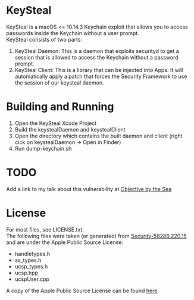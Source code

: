 # KeySteal
KeySteal is a macOS <= 10.14.3 Keychain exploit that allows you to access passwords inside the Keychain without a user prompt.  
KeySteal consists of two parts:
1. KeySteal Daemon: This is a daemon that exploits securityd to get a session that is allowed to access the Keychain without a password prompt.
2. KeySteal Client: This is a library that can be injected into Apps. It will automatically apply a patch that forces the Security Framework to use the session of our keysteal daemon.

# Building and Running
1. Open the KeySteal Xcode Project
2. Build the keystealDaemon and keystealClient
3. Open the directory which contains the built daemon and client (right cick on keystealDaemon -> Open in Finder)
4. Run dump-keychain.sh

# TODO
Add a link to my talk about this vulnerability at [Objective by the Sea](https://objectivebythesea.com/v2/)

# License
For most files, see LICENSE.txt.  
The following files were taken (or generated) from [Security-58286.220.15](https://opensource.apple.com/source/Security/Security-58286.220.15/) and are under the Apple Public Source License:
* handletypes.h
* ss_types.h
* ucsp_types.h
* ucsp.hpp
* ucspUser.cpp

A copy of the Apple Public Source License can be found [here](http://www.opensource.apple.com/apsl/).
